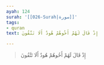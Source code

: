 ```yaml
---
ayah: 124
surah: '[[026-Surah|سورة]]'
tags:
- quran
text: إِذْ قَالَ لَهُمْ أَخُوهُمْ هُودٌ أَلَا تَتَّقُونَ

---
```

> إِذْ قَالَ لَهُمْ أَخُوهُمْ هُودٌ أَلَا تَتَّقُونَ
